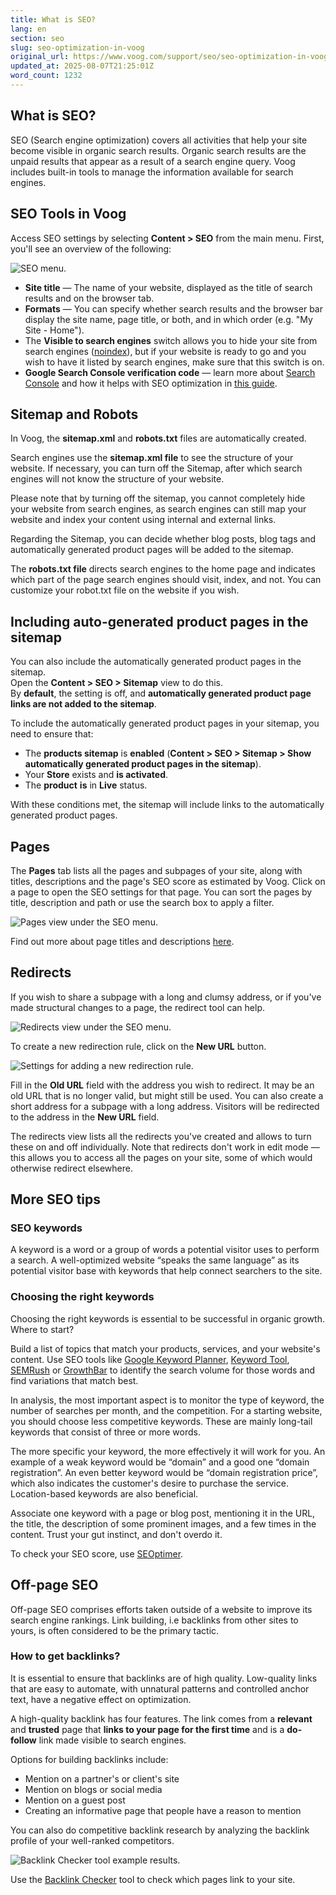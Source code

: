 ```yaml
---
title: What is SEO?
lang: en
section: seo
slug: seo-optimization-in-voog
original_url: https://www.voog.com/support/seo/seo-optimization-in-voog
updated_at: 2025-08-07T21:25:01Z
word_count: 1232
---
```

## What is SEO?

SEO (Search engine optimization) covers all activities that help your site become visible in organic search results. Organic search results are the unpaid results that appear as a result of a search engine query. Voog includes built-in tools to manage the information available for search engines.

## SEO Tools in Voog

Access SEO settings by selecting **Content > SEO** from the main menu. First, you'll see an overview of the following:

![SEO menu.](https://media.voog.com/0000/0036/2183/photos/SEO%20general%202024_block.webp "SEO menu.")

- **Site title** — The name of your website, displayed as the title of search results and on the browser tab.
- **Formats** — You can specify whether search results and the browser bar display the site name, page title, or both, and in which order (e.g. "My Site - Home").
- The **Visible to search engines** switch allows you to hide your site from search engines ([noindex](https://developers.google.com/search/docs/advanced/crawling/block-indexing)), but if your website is ready to go and you wish to have it listed by search engines, make sure that this switch is on.
- **Google Search Console verification code** — learn more about [Search Console](https://search.google.com/search-console/about) and how it helps with SEO optimization in [this guide](/support/seo/getting-your-website-to-appear-in-google-and-bing).

## Sitemap and Robots

In Voog, the **sitemap.xml** and **robots.txt** files are automatically created.  
  
Search engines use the **sitemap.xml file** to see the structure of your website. If necessary, you can turn off the Sitemap, after which search engines will not know the structure of your website.  
  
Please note that by turning off the sitemap, you cannot completely hide your website from search engines, as search engines can still map your website and index your content using internal and external links.  
  
Regarding the Sitemap, you can decide whether blog posts, blog tags and automatically generated product pages will be added to the sitemap.  
  
The **robots.txt file** directs search engines to the home page and indicates which part of the page search engines should visit, index, and not. You can customize your robot.txt file on the website if you wish.

## Including auto-generated product pages in the sitemap

You can also include the automatically generated product pages in the sitemap.  
Open the **Content > SEO > Sitemap** view to do this.  
By **default**, the setting is off, and **automatically generated product page links are not added to the sitemap**.  
  
To include the automatically generated product pages in your sitemap, you need to ensure that:

- The **products sitemap** is **enabled** (**Content > SEO > Sitemap > Show automatically generated product pages in the sitemap**).
- Your **Store** exists and **is activated**.
- The **product** **is** in **Live** status.

With these conditions met, the sitemap will include links to the automatically generated product pages.

## Pages

The **Pages** tab lists all the pages and subpages of your site, along with titles, descriptions and the page's SEO score as estimated by Voog. Click on a page to open the SEO settings for that page. You can sort the pages by title, description and path or use the search box to apply a filter.

![Pages view under the SEO menu.](https://media.voog.com/0000/0036/2183/photos/SEO%20pages%202024_block.webp "Pages view under the SEO menu.")

Find out more about page titles and descriptions [here](/support/seo/titles-and-descriptions).

## Redirects

If you wish to share a subpage with a long and clumsy address, or if you've made structural changes to a page, the redirect tool can help.

![Redirects view under the SEO menu.](https://media.voog.com/0000/0036/2183/photos/SEO_Optimization_in_Voog3_block.png "Redirects view under the SEO menu.")

To create a new redirection rule, click on the **New URL** button.

![Settings for adding a new redirection rule.](https://media.voog.com/0000/0036/2183/photos/SEO_Optimization_in_Voog4_block.png "Settings for adding a new redirection rule.")

Fill in the **Old URL** field with the address you wish to redirect. It may be an old URL that is no longer valid, but might still be used. You can also create a short address for a subpage with a long address. Visitors will be redirected to the address in the **New URL** field.  
  
The redirects view lists all the redirects you've created and allows to turn these on and off individually. Note that redirects don't work in edit mode — this allows you to access all the pages on your site, some of which would otherwise redirect elsewhere.

## More SEO tips

### SEO keywords

A keyword is a word or a group of words a potential visitor uses to perform a search. A well-optimized website “speaks the same language” as its potential visitor base with keywords that help connect searchers to the site.

### Choosing the right keywords

Choosing the right keywords is essential to be successful in organic growth. Where to start?

Build a list of topics that match your products, services, and your website's content. Use SEO tools like [Google Keyword Planner](https://ads.google.com/intl/et_ee/home/tools/keyword-planner/), [Keyword Tool](https://keywordtool.io/), [SEMRush](https://www.semrush.com/projects/) or [GrowthBar](https://growthbarseo.com/) to identify the search volume for those words and find variations that match best.  
  
In analysis, the most important aspect is to monitor the type of keyword, the number of searches per month, and the competition. For a starting website, you should choose less competitive keywords. These are mainly long-tail keywords that consist of three or more words.  
  
The more specific your keyword, the more effectively it will work for you. An example of a weak keyword would be “domain” and a good one “domain registration”. An even better keyword would be “domain registration price”, which also indicates the customer's desire to purchase the service. Location-based keywords are also beneficial.  
  
Associate one keyword with a page or blog post, mentioning it in the URL, the title, the description of some prominent images, and a few times in the content. Trust your gut instinct, and don't overdo it.  
  
To check your SEO score, use [SEOptimer](https://www.seoptimer.com/).

## Off-page SEO

Off-page SEO comprises efforts taken outside of a website to improve its search engine rankings. Link building, i.e backlinks from other sites to yours, is often considered to be the primary tactic.

### How to get backlinks?

It is essential to ensure that backlinks are of high quality. Low-quality links that are easy to automate, with unnatural patterns and controlled anchor text, have a negative effect on optimization.  
  
A high-quality backlink has four features. The link comes from a **relevant** and **trusted** page that **links to your page for the first time** and is a **do-follow** link made visible to search engines.  
  
Options for building backlinks include:

- Mention on a partner's or client's site
- Mention on blogs or social media
- Mention on a guest post
- Creating an informative page that people have a reason to mention

You can also do competitive backlink research by analyzing the backlink profile of your well-ranked competitors.

![Backlink Checker tool example results.](https://media.voog.com/0000/0036/2183/photos/SEO_Optimization_in_Voog5_block.png "Backlink Checker tool example results.")

Use the [Backlink Checker](https://ahrefs.com/backlink-checker) tool to check which pages link to your site.
